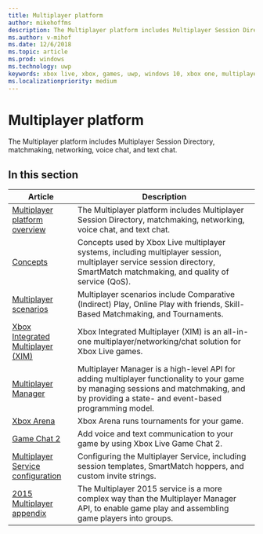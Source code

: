 ```yaml
---
title: Multiplayer platform
author: mikehoffms
description: The Multiplayer platform includes Multiplayer Session Directory, matchmaking, networking, voice chat, and text chat.
ms.author: v-mihof
ms.date: 12/6/2018
ms.topic: article
ms.prod: windows
ms.technology: uwp
keywords: xbox live, xbox, games, uwp, windows 10, xbox one, multiplayer
ms.localizationpriority: medium
---
```


# Multiplayer platform

The Multiplayer platform includes Multiplayer Session Directory, matchmaking, networking, voice chat, and text chat.


## In this section

| Article | Description |
|---------|-------------|
| [Multiplayer platform overview](multiplayer-intro.md) | The Multiplayer platform includes Multiplayer Session Directory, matchmaking, networking, voice chat, and text chat. |
| [Concepts](multiplayer-concepts.md) | Concepts used by Xbox Live multiplayer systems, including multiplayer session, multiplayer service session directory, SmartMatch matchmaking, and quality of service (QoS). |
| [Multiplayer scenarios](multiplayer-scenarios.md) | Multiplayer scenarios include Comparative (Indirect) Play, Online Play with friends, Skill-Based Matchmaking, and Tournaments. |
| [Xbox Integrated Multiplayer (XIM)](xbox-integrated-multiplayer.md) | Xbox Integrated Multiplayer (XIM) is an all-in-one multiplayer/networking/chat solution for Xbox Live games. |
| [Multiplayer Manager](multiplayer-manager.md) | Multiplayer Manager is a high-level API for adding multiplayer functionality to your game by managing sessions and matchmaking, and by providing a state- and event-based programming model. |
| [Xbox Arena](arena/xbox-arena.md) | Xbox Arena runs tournaments for your game. |
| [Game Chat 2](chat/game-chat-2.md) | Add voice and text communication to your game by using Xbox Live Game Chat 2. |
| [Multiplayer Service configuration](service-configuration/multiplayer-service-configuration.md) | Configuring the Multiplayer Service, including session templates, SmartMatch hoppers, and custom invite strings. |
| [2015 Multiplayer appendix](multiplayer-appendix/multiplayer-appendix.md) | The Multiplayer 2015 service is a more complex way than the Multiplayer Manager API, to enable game play and assembling game players into groups. |
